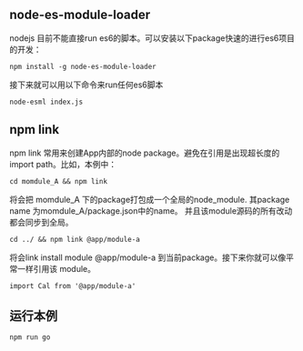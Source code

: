 ##  node-es-module-loader
nodejs 目前不能直接run es6的脚本。可以安装以下package快速的进行es6项目的开发：

```
npm install -g node-es-module-loader
```
接下来就可以用以下命令来run任何es6脚本

```
node-esml index.js
```
## npm link
npm link 常用来创建App内部的node package。避免在引用是出现超长度的import path。比如，本例中：
```
cd momdule_A && npm link
```
将会把 momdule_A 下的package打包成一个全局的node_module. 其package name 为momdule_A/package.json中的name。
并且该module源码的所有改动都会同步到全局。
```
cd ../ && npm link @app/module-a
```
将会link install module @app/module-a 到当前package。接下来你就可以像平常一样引用该 module。
```
import Cal from '@app/module-a'
```

## 运行本例
```
npm run go
```
